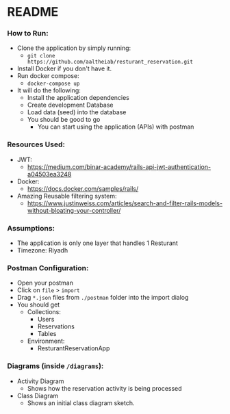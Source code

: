 # README

### How to Run:
- Clone the application by simply running:
  - ```git clone https://github.com/aaltheiab/resturant_reservation.git```
- Install Docker if you don't have it.
- Run docker compose:
  - ```docker-compose up```
- It will do the following:
  - Install the application dependencies
  - Create development Database
  - Load data (seed) into the database
  - You should be good to go
    - You can start using the application (APIs) with postman

### Resources Used:
- JWT:
  - https://medium.com/binar-academy/rails-api-jwt-authentication-a04503ea3248
- Docker:
  - https://docs.docker.com/samples/rails/
- Amazing Reusable filtering system:
  - https://www.justinweiss.com/articles/search-and-filter-rails-models-without-bloating-your-controller/

### Assumptions:
- The application is only one layer that handles 1 Resturant
- Timezone: Riyadh


### Postman Configuration:
- Open your postman 
- Click on ```file``` > ```import```
- Drag ```*.json``` files from ```./postman``` folder into the import dialog
- You should get
  - Collections:
    - Users
    - Reservations
    - Tables
  - Environment:
    - ResturantReservationApp
  

### Diagrams (inside ```/diagrams```):
- Activity Diagram
  - Shows how the reservation activity is being processed 
- Class Diagram
  - Shows an initial class diagram sketch.
